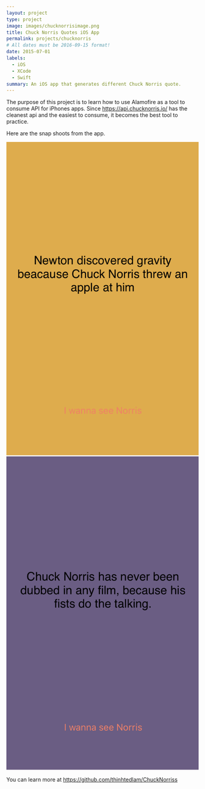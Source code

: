 ```yaml
---
layout: project
type: project
image: images/chucknorrisimage.png
title: Chuck Norris Quotes iOS App
permalink: projects/chucknorris
# All dates must be 2016-09-15 format!
date: 2015-07-01
labels:
  - iOS
  - XCode
  - Swift
summary: An iOS app that generates different Chuck Norris quote.
---
```

The purpose of this project is to learn how to use Alamofire as a tool to consume API for iPhones apps. Since https://api.chucknorris.io/ has the cleanest api and the easiest to consume, it becomes the best tool to practice.

Here are the snap shoots from the app.

<div class="ui small rounded images">
  <img class="image" src="../images/chuckNorrisApp1.png">
  <img class="image" src="../images/chuckNorrisApp2.png">
</div>

You can learn more at https://github.com/thinhtedlam/ChuckNorriss



